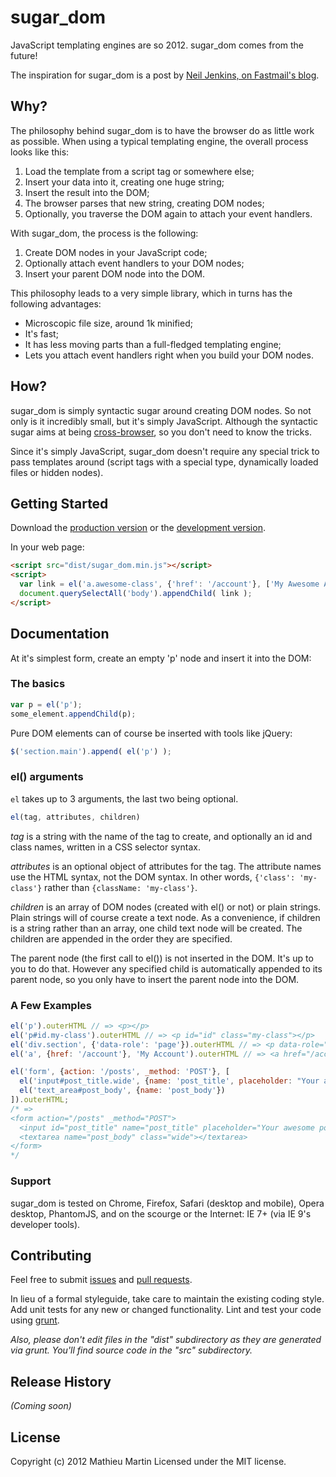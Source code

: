 # sugar_dom

JavaScript templating engines are so 2012. sugar_dom comes from the future!

The inspiration for sugar_dom is a post by [Neil Jenkins, on Fastmail's blog][sugared_dom].

[sugared_dom]: http://blog.fastmail.fm/2012/02/20/building-the-new-ajax-mail-ui-part-2-better-than-templates-building-highly-dynamic-web-pages/


## Why?

The philosophy behind sugar_dom is to have the browser do as little work as possible.
When using a typical templating engine, the overall process looks like this:

1. Load the template from a script tag or somewhere else;
1. Insert your data into it, creating one huge string;
1. Insert the result into the DOM;
1. The browser parses that new string, creating DOM nodes;
1. Optionally, you traverse the DOM again to attach your event handlers.

With sugar_dom, the process is the following:

1. Create DOM nodes in your JavaScript code;
1. Optionally attach event handlers to your DOM nodes;
1. Insert your parent DOM node into the DOM.

This philosophy leads to a very simple library, which in turns has the following advantages:

- Microscopic file size, around 1k minified;
- It's fast;
- It has less moving parts than a full-fledged templating engine;
- Lets you attach event handlers right when you build your DOM nodes.


## How?

sugar_dom is simply syntactic sugar around creating DOM nodes. So not only is it
incredibly small, but it's simply JavaScript. Although the syntactic sugar aims
at being [cross-browser](#browser_support), so you don't need to know the tricks.

Since it's simply JavaScript, sugar_dom doesn't require any special trick to
pass templates around (script tags with a special type, dynamically loaded files or hidden nodes).


## Getting Started
Download the [production version][min] or the [development version][max].

[min]: https://raw.github.com/webmat/sugar_dom/master/dist/sugar_dom.min.js
[max]: https://raw.github.com/webmat/sugar_dom/master/dist/sugar_dom.js

In your web page:

```html
<script src="dist/sugar_dom.min.js"></script>
<script>
  var link = el('a.awesome-class', {'href': '/account'}, ['My Awesome Account']);
  document.querySelectAll('body').appendChild( link );
</script>
```


## Documentation

At it's simplest form, create an empty 'p' node and insert it into the DOM:


### The basics

```javascript
var p = el('p');
some_element.appendChild(p);
```

Pure DOM elements can of course be inserted with tools like jQuery:

```javascript
$('section.main').append( el('p') );
```


### el() arguments

`el` takes up to 3 arguments, the last two being optional.

```javascript
el(tag, attributes, children)
```

*tag* is a string with the name of the tag to create, and optionally an id and
class names, written in a CSS selector syntax.

*attributes* is an optional object of attributes for the tag. The attribute
names use the HTML syntax, not the DOM syntax.
In other words, `{'class': 'my-class'}` rather than `{className: 'my-class'}`.

*children* is an array of DOM nodes (created with el() or not) or plain strings.
Plain strings will of course create a text node. As a convenience, if children is
a string rather than an array, one child text node will be created.
The children are appended in the order they are specified.

The parent node (the first call to el()) is not inserted in the DOM. It's up to
you to do that. However any specified child is automatically appended to its parent
node, so you only have to insert the parent node into the DOM.

<h3 id="examples">A Few Examples</h3>

```javascript
el('p').outerHTML // => <p></p>
el('p#id.my-class').outerHTML // => <p id="id" class="my-class"></p>
el('div.section', {'data-role': 'page'}).outerHTML // => <p data-role="page"></p>
el('a', {href: '/account'}, 'My Account').outerHTML // => <a href="/account">My Account</a>

el('form', {action: '/posts', _method: 'POST'}, [
  el('input#post_title.wide', {name: 'post_title', placeholder: "Your awesome post"}),
  el('text_area#post_body', {name: 'post_body'})
]).outerHTML;
/* =>
<form action="/posts" _method="POST">
  <input id="post_title" name="post_title" placeholder="Your awesome post" class="wide"></input>
  <textarea name="post_body" class="wide"></textarea>
</form>
*/
```


<h3 id="browser_support">Support</h3>

sugar_dom is tested on Chrome, Firefox, Safari (desktop and mobile),
Opera desktop, PhantomJS,
and on the scourge or the Internet: IE 7+ (via IE 9's developer tools).

## Contributing

Feel free to submit [issues][issues] and [pull requests][pull].

[issues]: https://github.com/webmat/sugar_dom/issues
[pull]: https://github.com/webmat/sugar_dom/pulls

In lieu of a formal styleguide, take care to maintain the existing coding style.
Add unit tests for any new or changed functionality.
Lint and test your code using [grunt][grunt].

[grunt]: https://github.com/cowboy/grunt

_Also, please don't edit files in the "dist" subdirectory as they are generated
via grunt. You'll find source code in the "src" subdirectory._

## Release History

_(Coming soon)_

## License
Copyright (c) 2012 Mathieu Martin
Licensed under the MIT license.
